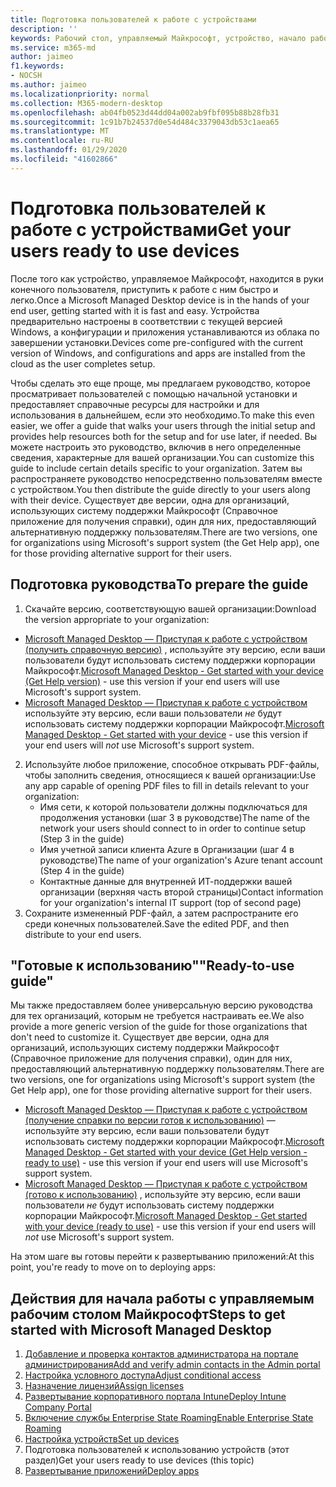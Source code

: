 ```yaml
---
title: Подготовка пользователей к работе с устройствами
description: ''
keywords: Рабочий стол, управляемый Майкрософт, устройство, начало работы, Microsoft 365
ms.service: m365-md
author: jaimeo
f1.keywords:
- NOCSH
ms.author: jaimeo
ms.localizationpriority: normal
ms.collection: M365-modern-desktop
ms.openlocfilehash: ab04fb0523d44dd04a002ab9fbf095b88b28fb31
ms.sourcegitcommit: 1c91b7b24537d0e54d484c3379043db53c1aea65
ms.translationtype: MT
ms.contentlocale: ru-RU
ms.lasthandoff: 01/29/2020
ms.locfileid: "41602866"
---
```

# <a name="get-your-users-ready-to-use-devices"></a><span data-ttu-id="189eb-103">Подготовка пользователей к работе с устройствами</span><span class="sxs-lookup"><span data-stu-id="189eb-103">Get your users ready to use devices</span></span>

<span data-ttu-id="189eb-104">После того как устройство, управляемое Майкрософт, находится в руки конечного пользователя, приступить к работе с ним быстро и легко.</span><span class="sxs-lookup"><span data-stu-id="189eb-104">Once a Microsoft Managed Desktop device is in the hands of your end user, getting started with it is fast and easy.</span></span> <span data-ttu-id="189eb-105">Устройства предварительно настроены в соответствии с текущей версией Windows, а конфигурации и приложения устанавливаются из облака по завершении установки.</span><span class="sxs-lookup"><span data-stu-id="189eb-105">Devices come pre-configured with the current version of Windows, and configurations and apps are installed from the cloud as the user completes setup.</span></span> 
 
<span data-ttu-id="189eb-106">Чтобы сделать это еще проще, мы предлагаем руководство, которое просматривает пользователей с помощью начальной установки и предоставляет справочные ресурсы для настройки и для использования в дальнейшем, если это необходимо.</span><span class="sxs-lookup"><span data-stu-id="189eb-106">To make this even easier, we offer a guide that walks your users through the initial setup and provides help resources both for the setup and for use later, if needed.</span></span> <span data-ttu-id="189eb-107">Вы можете настроить это руководство, включив в него определенные сведения, характерные для вашей организации.</span><span class="sxs-lookup"><span data-stu-id="189eb-107">You can customize this guide to include certain details specific to your organization.</span></span> <span data-ttu-id="189eb-108">Затем вы распространяете руководство непосредственно пользователям вместе с устройством.</span><span class="sxs-lookup"><span data-stu-id="189eb-108">You then distribute the guide directly to your users along with their device.</span></span> <span data-ttu-id="189eb-109">Существует две версии, одна для организаций, использующих систему поддержки Майкрософт (Справочное приложение для получения справки), один для них, предоставляющий альтернативную поддержку пользователям.</span><span class="sxs-lookup"><span data-stu-id="189eb-109">There are two versions, one for organizations using Microsoft's support system (the Get Help app), one for those providing alternative support for their users.</span></span>

## <a name="to-prepare-the-guide"></a><span data-ttu-id="189eb-110">Подготовка руководства</span><span class="sxs-lookup"><span data-stu-id="189eb-110">To prepare the guide</span></span>

1. <span data-ttu-id="189eb-111">Скачайте версию, соответствующую вашей организации:</span><span class="sxs-lookup"><span data-stu-id="189eb-111">Download the version appropriate to your organization:</span></span>
- <span data-ttu-id="189eb-112">[Microsoft Managed Desktop — Приступая к работе с устройством (получить справочную версию)](https://github.com/MicrosoftDocs/microsoft-365-docs/raw/public/microsoft-365/managed-desktop/get-started/downloads/microsoft-managed-desktop-user-guide-help-custom-v3.pdf) , используйте эту версию, если ваши пользователи будут использовать систему поддержки корпорации Майкрософт.</span><span class="sxs-lookup"><span data-stu-id="189eb-112">[Microsoft Managed Desktop - Get started with your device (Get Help version)](https://github.com/MicrosoftDocs/microsoft-365-docs/raw/public/microsoft-365/managed-desktop/get-started/downloads/microsoft-managed-desktop-user-guide-help-custom-v3.pdf) - use this version if your end users will use Microsoft's support system.</span></span>
- <span data-ttu-id="189eb-113">[Microsoft Managed Desktop — Приступая к работе с устройством](https://github.com/MicrosoftDocs/microsoft-365-docs/raw/public/microsoft-365/managed-desktop/get-started/downloads/microsoft-managed-desktop-user-guide-no-help-custom-v2.pdf) используйте эту версию, если ваши пользователи *не* будут использовать систему поддержки корпорации Майкрософт.</span><span class="sxs-lookup"><span data-stu-id="189eb-113">[Microsoft Managed Desktop - Get started with your device](https://github.com/MicrosoftDocs/microsoft-365-docs/raw/public/microsoft-365/managed-desktop/get-started/downloads/microsoft-managed-desktop-user-guide-no-help-custom-v2.pdf) - use this version if your end users will *not* use Microsoft's support system.</span></span>
2. <span data-ttu-id="189eb-114">Используйте любое приложение, способное открывать PDF-файлы, чтобы заполнить сведения, относящиеся к вашей организации:</span><span class="sxs-lookup"><span data-stu-id="189eb-114">Use any app capable of opening PDF files to fill in details relevant to your organization:</span></span>
    - <span data-ttu-id="189eb-115">Имя сети, к которой пользователи должны подключаться для продолжения установки (шаг 3 в руководстве)</span><span class="sxs-lookup"><span data-stu-id="189eb-115">The name of the network your users should connect to in order to continue setup (Step 3 in the guide)</span></span>
    - <span data-ttu-id="189eb-116">Имя учетной записи клиента Azure в Организации (шаг 4 в руководстве)</span><span class="sxs-lookup"><span data-stu-id="189eb-116">The name of your organization's Azure tenant account (Step 4 in the guide)</span></span>
    - <span data-ttu-id="189eb-117">Контактные данные для внутренней ИТ-поддержки вашей организации (верхняя часть второй страницы)</span><span class="sxs-lookup"><span data-stu-id="189eb-117">Contact information for your organization's internal IT support (top of second page)</span></span>
3. <span data-ttu-id="189eb-118">Сохраните измененный PDF-файл, а затем распространите его среди конечных пользователей.</span><span class="sxs-lookup"><span data-stu-id="189eb-118">Save the edited PDF, and then distribute to your end users.</span></span> 

## <a name="ready-to-use-guide"></a><span data-ttu-id="189eb-119">"Готовые к использованию"</span><span class="sxs-lookup"><span data-stu-id="189eb-119">"Ready-to-use guide"</span></span>

<span data-ttu-id="189eb-120">Мы также предоставляем более универсальную версию руководства для тех организаций, которым не требуется настраивать ее.</span><span class="sxs-lookup"><span data-stu-id="189eb-120">We also provide a more generic version of the guide for those organizations that don't need to customize it.</span></span> <span data-ttu-id="189eb-121">Существует две версии, одна для организаций, использующих систему поддержки Майкрософт (Справочное приложение для получения справки), один для них, предоставляющий альтернативную поддержку пользователям.</span><span class="sxs-lookup"><span data-stu-id="189eb-121">There are two versions, one for organizations using Microsoft's support system (the Get Help app), one for those providing alternative support for their users.</span></span> 

- <span data-ttu-id="189eb-122">[Microsoft Managed Desktop — Приступая к работе с устройством (получение справки по версии готов к использованию)](https://github.com/MicrosoftDocs/microsoft-365-docs/raw/public/microsoft-365/managed-desktop/get-started/downloads/microsoft-managed-desktop-user-guide-help-v3.pdf) — используйте эту версию, если ваши пользователи будут использовать систему поддержки корпорации Майкрософт.</span><span class="sxs-lookup"><span data-stu-id="189eb-122">[Microsoft Managed Desktop - Get started with your device (Get Help version - ready to use)](https://github.com/MicrosoftDocs/microsoft-365-docs/raw/public/microsoft-365/managed-desktop/get-started/downloads/microsoft-managed-desktop-user-guide-help-v3.pdf) - use this version if your end users will use Microsoft's support system.</span></span>
- <span data-ttu-id="189eb-123">[Microsoft Managed Desktop — Приступая к работе с устройством (готово к использованию)](https://github.com/MicrosoftDocs/microsoft-365-docs/raw/public/microsoft-365/managed-desktop/get-started/downloads/microsoft-managed-desktop-user-guide-no-help-v2.pdf) , используйте эту версию, если ваши пользователи *не* будут использовать систему поддержки корпорации Майкрософт.</span><span class="sxs-lookup"><span data-stu-id="189eb-123">[Microsoft Managed Desktop - Get started with your device (ready to use)](https://github.com/MicrosoftDocs/microsoft-365-docs/raw/public/microsoft-365/managed-desktop/get-started/downloads/microsoft-managed-desktop-user-guide-no-help-v2.pdf) - use this version if your end users will *not* use Microsoft's support system.</span></span>

<span data-ttu-id="189eb-124">На этом шаге вы готовы перейти к развертыванию приложений:</span><span class="sxs-lookup"><span data-stu-id="189eb-124">At this point, you're ready to move on to deploying apps:</span></span>


## <a name="steps-to-get-started-with-microsoft-managed-desktop"></a><span data-ttu-id="189eb-125">Действия для начала работы с управляемым рабочим столом Майкрософт</span><span class="sxs-lookup"><span data-stu-id="189eb-125">Steps to get started with Microsoft Managed Desktop</span></span>

1. [<span data-ttu-id="189eb-126">Добавление и проверка контактов администратора на портале администрирования</span><span class="sxs-lookup"><span data-stu-id="189eb-126">Add and verify admin contacts in the Admin portal</span></span>](add-admin-contacts.md)
2. [<span data-ttu-id="189eb-127">Настройка условного доступа</span><span class="sxs-lookup"><span data-stu-id="189eb-127">Adjust conditional access</span></span>](conditional-access.md)
3. [<span data-ttu-id="189eb-128">Назначение лицензий</span><span class="sxs-lookup"><span data-stu-id="189eb-128">Assign licenses</span></span>](assign-licenses.md)
4. [<span data-ttu-id="189eb-129">Развертывание корпоративного портала Intune</span><span class="sxs-lookup"><span data-stu-id="189eb-129">Deploy Intune Company Portal</span></span>](company-portal.md)
5. [<span data-ttu-id="189eb-130">Включение службы Enterprise State Roaming</span><span class="sxs-lookup"><span data-stu-id="189eb-130">Enable Enterprise State Roaming</span></span>](enterprise-state-roaming.md)
6. [<span data-ttu-id="189eb-131">Настройка устройств</span><span class="sxs-lookup"><span data-stu-id="189eb-131">Set up devices</span></span>](set-up-devices.md)
7. <span data-ttu-id="189eb-132">Подготовка пользователей к использованию устройств (этот раздел)</span><span class="sxs-lookup"><span data-stu-id="189eb-132">Get your users ready to use devices (this topic)</span></span>
8. [<span data-ttu-id="189eb-133">Развертывание приложений</span><span class="sxs-lookup"><span data-stu-id="189eb-133">Deploy apps</span></span>](deploy-apps.md)
